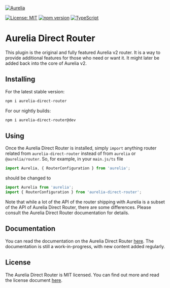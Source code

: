 <p>
  <a href="https://aurelia.io/" target="_blank">
    <img alt="Aurelia" src="https://aurelia.io/styles/images/aurelia.svg">
  </a>
</p>

[![License: MIT](https://img.shields.io/badge/License-MIT-yellow.svg)](https://opensource.org/licenses/MIT)
[![npm version](https://badge.fury.io/js/%40aurelia%2Fkernel.svg)](https://badge.fury.io/js/%40aurelia%2Fkernel)
[![TypeScript](https://img.shields.io/badge/%3C%2F%3E-TypeScript-%230074c1.svg)](http://www.typescriptlang.org/)

# Aurelia Direct Router

This plugin is the original and fully featured Aurelia v2 router. It is a way to provide additional features for those who need or want it. It might later be added back into the core of Aurelia v2.

## Installing

For the latest stable version:

```bash
npm i aurelia-direct-router
```

For our nightly builds:

```bash
npm i aurelia-direct-router@dev
```

## Using

Once the Aurelia Direct Router is installed, simply `import` anything router related from `aurelia-direct-router` instead of from `aurelia` or `@aurelia/router`. So, for example, in your `main.js/ts` file

```js
import Aurelia, { RouterConfiguration } from 'aurelia';
```
should be changed to
```js
import Aurelia from 'aurelia';
import { RouterConfiguration } from 'aurelia-direct-router';
```
Note that while a lot of the API of the router shipping with Aurelia is a subset of the API of Aurelia Direct Router, there are some differences. Please consult the Aurelia Direct Router documentation for details.

## Documentation

You can read the documentation on the Aurelia Direct Router [here](https://jwx.gitbook.io/aurelia-direct-router/). The documentation is still a work-in-progress, with new content added regularly.

## License

The Aurelia Direct Router is MIT licensed. You can find out more and read the license document [here](LICENSE).
